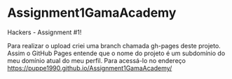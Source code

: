 # Assignment1GamaAcademy
Hackers - Assignment #1!

Para realizar o upload criei uma branch chamada gh-pages deste projeto. Assim o GitHub Pages entende que o nome do projeto é um subdomínio do meu domínio atual do meu perfil. Para acessá-lo no endereço https://puppe1990.github.io/Assignment1GamaAcademy/ 
